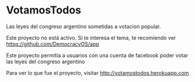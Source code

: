 VotamosTodos
=============

Las leyes del congreso argentino sometidas a votacion popular.


Este proyecto no está activo. Si te interesa el tema, te recomiendo ver https://github.com/DemocracyOS/app

Este proyecto permitia a usuarios con una cuenta de facebook poder votar las leyes del congreso argentino 

Para ver lo que fue el proyecto, visitar http://votamostodos.herokuapp.com
